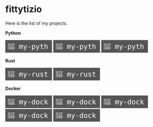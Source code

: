 # fittytizio

Here is the list of my projects.

**Python**

[![myproject](badge-python.svg)](https://github.com/fittytizio/fittytizio) [![myproject](badge-python.svg)](https://github.com/fittytizio/fittytizio) [![myproject](badge-python.svg)](https://github.com/fittytizio/fittytizio)

**Rust**

[![myproject](badge-rust.svg)](https://github.com/fittytizio/fittytizio) [![myproject](badge-rust.svg)](https://github.com/fittytizio/fittytizio)

**Docker**

[![myproject](badge-docker.svg)](https://github.com/fittytizio/fittytizio) [![myproject](badge-docker.svg)](https://github.com/fittytizio/fittytizio) [![myproject](badge-docker.svg)](https://github.com/fittytizio/fittytizio) [![myproject](badge-docker.svg)](https://github.com/fittytizio/fittytizio) [![myproject](badge-docker.svg)](https://github.com/fittytizio/fittytizio)
